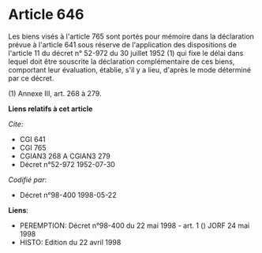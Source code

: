 # Article 646

Les biens visés à l'article 765 sont portés pour mémoire dans la déclaration prévue à l'article 641 sous réserve de
l'application des dispositions de l'article 11 du décret n° 52-972 du 30 juillet 1952 (1) qui fixe le délai dans lequel doit
être souscrite la déclaration complémentaire de ces biens, comportant leur évaluation, établie, s'il y a lieu, d'après le
mode déterminé par ce décret.

(1) Annexe III, art. 268 à 279.

**Liens relatifs à cet article**

_Cite_:

  - CGI 641
  - CGI 765
  - CGIAN3 268 A CGIAN3 279
  - Décret n°52-972 1952-07-30

_Codifié par_:

  - Décret n°98-400 1998-05-22

**Liens**:

  - PEREMPTION: Décret n°98-400 du 22 mai 1998 - art. 1 () JORF 24 mai 1998
  - HISTO: Edition du 22 avril 1998
